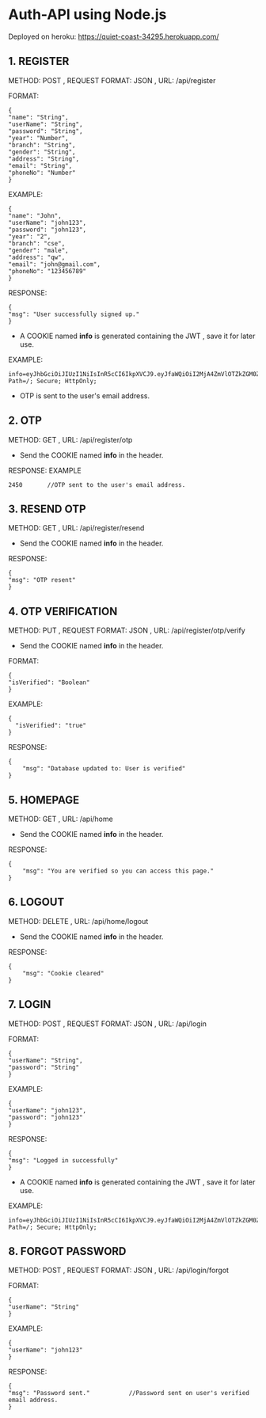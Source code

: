 # Auth-API using Node.js
Deployed on heroku: https://quiet-coast-34295.herokuapp.com/
## 1. REGISTER
METHOD: POST , REQUEST FORMAT: JSON , URL: /api/register  
  
FORMAT:  
```
{  
"name": "String",  
"userName": "String",  
"password": "String",  
"year": "Number",  
"branch": "String",  
"gender": "String",  
"address": "String",  
"email": "String",  
"phoneNo": "Number"  
}  

```
EXAMPLE:  
```
{  
"name": "John",  
"userName": "john123",  
"password": "john123",  
"year": "2",  
"branch": "cse",  
"gender": "male",  
"address": "qw",  
"email": "john@gmail.com",  
"phoneNo": "123456789"  
}  
```
RESPONSE:  
```
{  
"msg": "User successfully signed up."  
}  
```
- A COOKIE named **info** is generated containing the JWT , save it for later use.  
  
EXAMPLE:   
```
info=eyJhbGciOiJIUzI1NiIsInR5cCI6IkpXVCJ9.eyJfaWQiOiI2MjA4ZmVlOTZkZGM0ZDY4YTgxNDY2OGMiLCJpYXQiOjE2NDQ3NTY3MTMsImV4cCI6MTY0ODM1NjcxM30.Dli3bwgwC0Bm4rHmFh8ZpN16j8mkzY0Npn4Z0a4KbW4; Path=/; Secure; HttpOnly;  
```
- OTP is sent to the user's email address.  
## 2. OTP
METHOD: GET , URL: /api/register/otp  
- Send the COOKIE named **info** in the header.  
  
RESPONSE: EXAMPLE  
```
2450       //OTP sent to the user's email address.
```
## 3. RESEND OTP
METHOD: GET , URL: /api/register/resend  
- Send the COOKIE named **info** in the header.  
  
RESPONSE:  
```
{  
"msg": "OTP resent"   
}  
```
## 4. OTP VERIFICATION
METHOD: PUT ,  REQUEST FORMAT: JSON , URL: /api/register/otp/verify 
- Send the COOKIE named **info** in the header.  
   
FORMAT:  
```
{  
"isVerified": "Boolean"    
}  

```
EXAMPLE:  
```
{  
  "isVerified": "true"  
}  
```
RESPONSE:  
```
{  
    "msg": "Database updated to: User is verified"  
}  
```
## 5. HOMEPAGE
METHOD: GET , URL: /api/home  
- Send the COOKIE named **info** in the header.  
  
RESPONSE:  
```
{
    "msg": "You are verified so you can access this page."
}  
```
## 6. LOGOUT
METHOD: DELETE , URL: /api/home/logout  
- Send the COOKIE named **info** in the header.  
  
RESPONSE:  
```
{
    "msg": "Cookie cleared"
} 
```
## 7. LOGIN
METHOD: POST , REQUEST FORMAT: JSON , URL: /api/login 
  
FORMAT:  
```
{   
"userName": "String",  
"password": "String"  
}  

```
EXAMPLE:  
```
{   
"userName": "john123",  
"password": "john123"   
}  
```
RESPONSE:  
```
{  
"msg": "Logged in successfully"  
}  
```
- A COOKIE named **info** is generated containing the JWT , save it for later use.  
  
EXAMPLE:   
```
info=eyJhbGciOiJIUzI1NiIsInR5cCI6IkpXVCJ9.eyJfaWQiOiI2MjA4ZmVlOTZkZGM0ZDY4YTgxNDY2OGMiLCJpYXQiOjE2NDQ3NTY3MTMsImV4cCI6MTY0ODM1NjcxM30.Dli3bwgwC0Bm4rHmFh8ZpN16j8mkzY0Npn4Z0a4KbW4; Path=/; Secure; HttpOnly;  
```
## 8. FORGOT PASSWORD
METHOD: POST , REQUEST FORMAT: JSON , URL: /api/login/forgot
  
FORMAT:  
```
{   
"userName": "String"   
}  

```
EXAMPLE:  
```
{   
"userName": "john123"    
}  
```
RESPONSE:  
```
{  
"msg": "Password sent."           //Password sent on user's verified email address. 
}  
```
